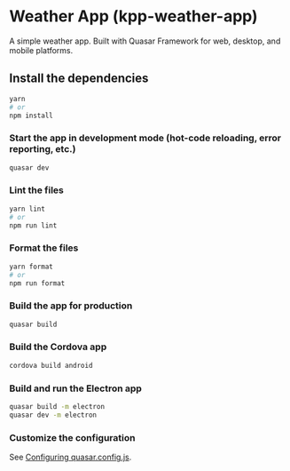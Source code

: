 # Weather App (kpp-weather-app)

A simple weather app. Built with Quasar Framework for web, desktop, and mobile platforms.

## Install the dependencies

```bash
yarn
# or
npm install
```

### Start the app in development mode (hot-code reloading, error reporting, etc.)

```bash
quasar dev
```

### Lint the files

```bash
yarn lint
# or
npm run lint
```

### Format the files

```bash
yarn format
# or
npm run format
```

### Build the app for production

```bash
quasar build
```

### Build the Cordova app

```bash
cordova build android
```

### Build and run the Electron app

```bash
quasar build -m electron
quasar dev -m electron
```

### Customize the configuration

See [Configuring quasar.config.js](https://v2.quasar.dev/quasar-cli-vite/quasar-config-js).
